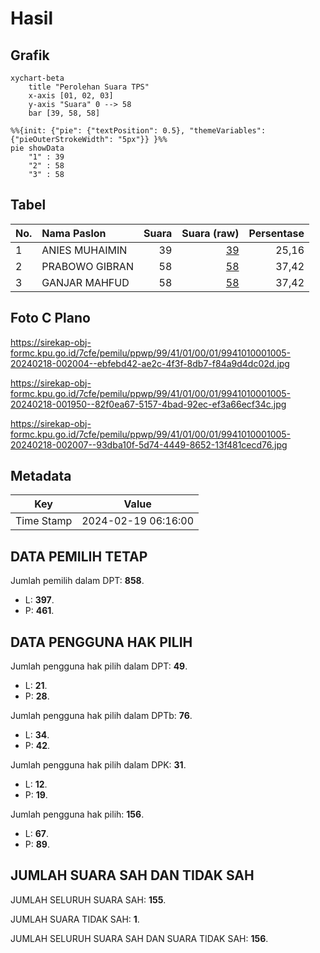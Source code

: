 # Hasil

## Grafik

```mermaid
xychart-beta
    title "Perolehan Suara TPS"
    x-axis [01, 02, 03]
    y-axis "Suara" 0 --> 58
    bar [39, 58, 58]
```

```mermaid
%%{init: {"pie": {"textPosition": 0.5}, "themeVariables": {"pieOuterStrokeWidth": "5px"}} }%%
pie showData
    "1" : 39
    "2" : 58
    "3" : 58
```

## Tabel

| No. | Nama Paslon    | Suara | Suara (raw) | Persentase |
|:--- |:-------------- | -----:| -----------:| ----------:|
| 1   | ANIES MUHAIMIN | 39    | [39][p-1]   | 25,16      |
| 2   | PRABOWO GIBRAN | 58    | [58][p-2]   | 37,42      |
| 3   | GANJAR MAHFUD  | 58    | [58][p-3]   | 37,42      |


[p-1]: https://github.com/gigit-pemilu/pemilu-2024-99-luar-negeri/blob/main/pilpres/hitung-suara/sub/99-luar-negeri/sub/41-frankfurt-jerman/sub/01-frankfurt-jerman/sub/0001-frankfurt-jerman/sub/005-tps-004/sub/paslon-1.txt
[p-2]: https://github.com/gigit-pemilu/pemilu-2024-99-luar-negeri/blob/main/pilpres/hitung-suara/sub/99-luar-negeri/sub/41-frankfurt-jerman/sub/01-frankfurt-jerman/sub/0001-frankfurt-jerman/sub/005-tps-004/sub/paslon-2.txt
[p-3]: https://github.com/gigit-pemilu/pemilu-2024-99-luar-negeri/blob/main/pilpres/hitung-suara/sub/99-luar-negeri/sub/41-frankfurt-jerman/sub/01-frankfurt-jerman/sub/0001-frankfurt-jerman/sub/005-tps-004/sub/paslon-3.txt

## Foto C Plano

https://sirekap-obj-formc.kpu.go.id/7cfe/pemilu/ppwp/99/41/01/00/01/9941010001005-20240218-002004--ebfebd42-ae2c-4f3f-8db7-f84a9d4dc02d.jpg

https://sirekap-obj-formc.kpu.go.id/7cfe/pemilu/ppwp/99/41/01/00/01/9941010001005-20240218-001950--82f0ea67-5157-4bad-92ec-ef3a66ecf34c.jpg

https://sirekap-obj-formc.kpu.go.id/7cfe/pemilu/ppwp/99/41/01/00/01/9941010001005-20240218-002007--93dba10f-5d74-4449-8652-13f481cecd76.jpg


## Metadata

| Key        | Value               |
| ---------- | ------------------- |
| Time Stamp | 2024-02-19 06:16:00 |


## DATA PEMILIH TETAP

Jumlah pemilih dalam DPT: **858**.
 * L: **397**.
 * P: **461**.

## DATA PENGGUNA HAK PILIH

Jumlah pengguna hak pilih dalam DPT: **49**.
 * L: **21**.
 * P: **28**.

Jumlah pengguna hak pilih dalam DPTb: **76**.
 * L: **34**.
 * P: **42**.

Jumlah pengguna hak pilih dalam DPK: **31**.
 * L: **12**.
 * P: **19**.

Jumlah pengguna hak pilih: **156**.
 * L: **67**.
 * P: **89**.

## JUMLAH SUARA SAH DAN TIDAK SAH

JUMLAH SELURUH SUARA SAH: **155**.

JUMLAH SUARA TIDAK SAH: **1**.

JUMLAH SELURUH SUARA SAH DAN SUARA TIDAK SAH: **156**.


